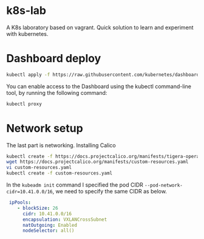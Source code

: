# k8s-lab
A K8s laboratory based on vagrant. Quick solution to learn and experiment with kubernetes.
# Dashboard deploy

```bash
kubectl apply -f https://raw.githubusercontent.com/kubernetes/dashboard/v2.4.0/aio/deploy/recommended.yaml
```

You can enable access to the Dashboard using the kubectl command-line tool, by running the following command:
```bash
kubectl proxy
```

# Network setup
The last part is networking. Installing Calico

```bash
kubectl create -f https://docs.projectcalico.org/manifests/tigera-operator.yaml
wget https://docs.projectcalico.org/manifests/custom-resources.yaml 
vi custom-resources.yaml
kubectl create -f custom-resources.yaml
```

In the `kubeadm init` command I specified the pod CIDR `--pod-network-cidr=10.41.0.0/16`, we need to specify the same CIDR as below.
```yaml
 ipPools:
    - blockSize: 26
      cidr: 10.41.0.0/16
      encapsulation: VXLANCrossSubnet
      natOutgoing: Enabled
      nodeSelector: all()
```